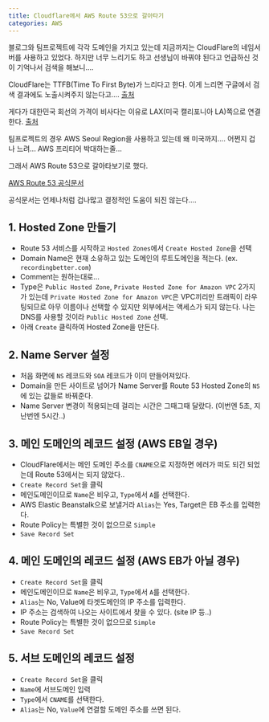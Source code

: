 ```yaml
---
title: Cloudflare에서 AWS Route 53으로 갈아타기
categories: AWS
---
```


블로그와 팀프로젝트에 각각 도메인을 가지고 있는데 지금까지는 CloudFlare의 네임서버를 사용하고 있었다. 하지만 너무 느리기도 하고 선생님이 바꿔야 된다고 언급하신 것이 기억나서 검색을 해보니....
  
CloudFlare는 TTFB(Time To First Byte)가 느리다고 한다. 
이게 느리면 구글에서 검색 결과에도 노출시켜주지 않는다고....
[출처](https://hackya.com/kr/%ED%81%B4%EB%9D%BC%EC%9A%B0%EB%93%9C%ED%94%8C%EB%A0%88%EC%96%B4-cloudflare-%EB%A5%BC-%EC%93%B0%EC%A7%80-%EB%A7%90%EC%95%84%EC%95%BC-%ED%95%98%EB%8A%94%EC%9D%B4%EC%9C%A0/)
  
게다가 대한민국 회선의 가격이 비사다는 이유로 LAX(미국 캘리포니아 LA)쪽으로 연결한다.
[출처](https://namu.wiki/w/Cloudflare#fn-3)
  
팀프로젝트의 경우 AWS Seoul Region을 사용하고 있는데 왜 미국까지....
어쩐지 겁나 느려... AWS 프리티어 박대하는줄...
  
그래서 AWS Route 53으로 갈아타보기로 했다.
  
[AWS Route 53 공식문서](http://docs.aws.amazon.com/ko_kr/Route53/latest/DeveloperGuide/Welcome.html)
  
공식문서는 언제나처럼 겁나많고 결정적인 도움이 되진 않는다....

## 1. Hosted Zone 만들기

- Route 53 서비스를 시작하고 `Hosted Zones`에서 `Create Hosted Zone`을 선택
- Domain Name은 현재 소유하고 있는 도메인의 루트도메인을 적는다. (ex. `recordingbetter.com`)
- Comment는 원하는대로...
- Type은 `Public Hosted Zone`, `Private Hosted Zone for Amazon VPC` 2가지가 있는데 `Private Hosted Zone for Amazon VPC`은 VPC끼리만 트래픽이 라우팅되므로 아무 이름이나 선택할 수 있지만 외부에서는 액세스가 되지 않는다. 나는 DNS를 사용할 것이라 `Public Hosted Zone` 선택.
- 아래 `Create` 클릭하여 Hosted Zone을 만든다.

## 2. Name Server 설정

- 처음 화면에 `NS` 레코드와 `SOA` 레코드가 이미 만들어져있다.
- Domain을 만든 사이트로 넘어가 Name Server를 Route 53 Hosted Zone의 `NS`에 있는 값들로 바꿔준다.
- Name Server 변경이 적용되는데 걸리는 시간은 그때그때 달랐다. (이번엔 5초, 지난번엔 5시간..)

## 3. 메인 도메인의 레코드 설정 (AWS EB일 경우)

- CloudFlare에서는 메인 도메인 주소를 `CNAME`으로 지정하면 에러가 떠도 되긴 되었는데 Route 53에서는 되지 않았다..
- `Create Record Set`을 클릭
- 메인도메인이므로 `Name`은 비우고, `Type`에서 `A`를 선택한다.
- AWS Elastic Beanstalk으로 보낼거라 `Alias`는 Yes, Target은 EB 주소를 입력한다.
- Route Policy는 특별한 것이 없으므로 `Simple`
- `Save Record Set`

## 4. 메인 도메인의 레코드 설정 (AWS EB가 아닐 경우)

- `Create Record Set`을 클릭
- 메인도메인이므로 `Name`은 비우고, `Type`에서 `A`를 선택한다.
- `Alias`는 No, Value에 타겟도메인의 IP 주소를 입력한다.
- IP 주소는 검색하여 나오는 사이트에서 찾을 수 있다. (site IP 등..)
- Route Policy는 특별한 것이 없으므로 `Simple`
- `Save Record Set`

## 5. 서브 도메인의 레코드 설정

- `Create Record Set`을 클릭
- `Name`에 서브도메인 입력
- `Type`에서 `CNAME`를 선택한다.
- `Alias`는 No, `Value`에 연결할 도메인 주소를 쓰면 된다. 
